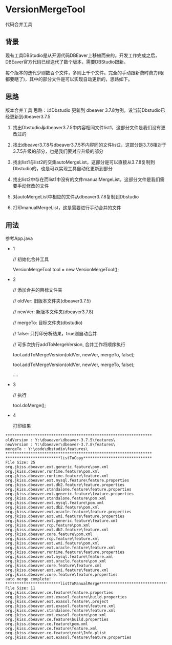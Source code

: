 # VersionMergeTool
代码合并工具

## 背景

现有工具DBStudio是从开源代码DBEaver上移植而来的。开发工作完成之后，DBEaver官方代码已经迭代了数个版本，需要DBStudio跟新。

每个版本的迭代少则数百个文件，多则上千个文件。完全的手动跟新费时费力(眼都要瞎了)，其中的部分文件是可以实现自动更新的，思路如下。

## 思路

版本合并工具 思路：以Dbstudio 更新到 dbeaver 3.7.8为例。设当前Dbstudio已经更新到dbeaver3.7.5

 1. 找出Dbstudio与dbeaver3.7.5中内容相同文件list1，这部分文件是我们没有更改过的 

 2. 找出dbeaver3.7.8与dbeaver3.7.5不内容同的文件list2，这部分是3.7.8相对于3.7.5升级的部分，也是我们要对应升级的部分

 3. 找出list1与list2的交集autoMergeList，这部分是可以直接从3.7.8复制到Dbstudio的，也是可以实现工具自动化更新到部分

 4. 找出list2中存在而list1中没有的文件manualMergeList，这部分文件是我们需要手动修改的文件

 5. 对autoMergeList中相应的文件从dbeaver3.7.8复制到Dbstudio

 5. 打印manualMergeList，这是需要进行手动合并的文件

## 用法

参考App.java

- 1

  // 初始化合并工具

  VersionMergeTool tool = new VersionMergeTool();

- 2

  // 添加合并的目标文件夹

  // oldVer: 旧版本文件夹(dbeaver3.7.5)

  // newVer: 新版本文件夹(dbeaver3.7.8)

  // mergeTo: 目标文件夹(dbstudio)

  // false: 只打印分析结果，true则自动合并

  // 可多次执行addToMergeVersion, 合并工作将顺序执行

  tool.addToMergeVersion(oldVer, newVer, mergeTo, false);

  tool.addToMergeVersion(oldVer, newVer, mergeTo, false);

  ....

- 3

  // 执行

  tool.doMerge();

- 4

  打印结果
```
****************************************************************
oldVersion : Y:\dbaeaver\dbeaver-3.7.5\features\
newVersion : Y:\dbaeaver\dbeaver-3.7.8\features\
mergeTo : Y:\code\dbstudio\features\
****************************************************************
************************listToCopy******************************
File Size: 25
org.jkiss.dbeaver.ext.generic.feature\pom.xml
org.jkiss.dbeaver.runtime.feature\pom.xml
org.jkiss.dbeaver.runtime.feature\feature.xml
org.jkiss.dbeaver.ext.mysql.feature\feature.properties
org.jkiss.dbeaver.ext.db2.feature\feature.properties
org.jkiss.dbeaver.standalone.feature\feature.properties
org.jkiss.dbeaver.ext.generic.feature\feature.properties
org.jkiss.dbeaver.standalone.feature\pom.xml
org.jkiss.dbeaver.ext.mysql.feature\pom.xml
org.jkiss.dbeaver.ext.db2.feature\pom.xml
org.jkiss.dbeaver.ext.oracle.feature\feature.properties
org.jkiss.dbeaver.ext.wmi.feature\feature.properties
org.jkiss.dbeaver.ext.generic.feature\feature.xml
org.jkiss.dbeaver.rcp.feature\pom.xml
org.jkiss.dbeaver.ext.db2.feature\feature.xml
org.jkiss.dbeaver.core.feature\pom.xml
org.jkiss.dbeaver.rcp.feature\feature.xml
org.jkiss.dbeaver.ext.wmi.feature\pom.xml
org.jkiss.dbeaver.ext.oracle.feature\feature.xml
org.jkiss.dbeaver.runtime.feature\feature.properties
org.jkiss.dbeaver.ext.mysql.feature\feature.xml
org.jkiss.dbeaver.ext.oracle.feature\pom.xml
org.jkiss.dbeaver.core.feature\feature.xml
org.jkiss.dbeaver.ext.wmi.feature\feature.xml
org.jkiss.dbeaver.core.feature\feature.properties
auto merge complete!
************************listToManualMerge******************************
File Size: 11
org.jkiss.dbeaver.ce.feature\feature.properties
org.jkiss.dbeaver.ext.exasol.feature\build.properties
org.jkiss.dbeaver.ext.exasol.feature\.project
org.jkiss.dbeaver.ext.exasol.feature\feature.xml
org.jkiss.dbeaver.standalone.feature\feature.xml
org.jkiss.dbeaver.ext.exasol.feature\pom.xml
org.jkiss.dbeaver.ce.feature\build.properties
org.jkiss.dbeaver.ce.feature\pom.xml
org.jkiss.dbeaver.ce.feature\feature.xml
org.jkiss.dbeaver.ce.feature\root\Info.plist
org.jkiss.dbeaver.ext.exasol.feature\feature.properties
```



